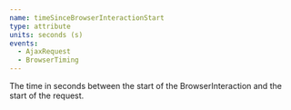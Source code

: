 ```yaml
---
name: timeSinceBrowserInteractionStart
type: attribute
units: seconds (s)
events:
  - AjaxRequest
  - BrowserTiming
---
```


The time in seconds between the start of the BrowserInteraction and the start of the request.